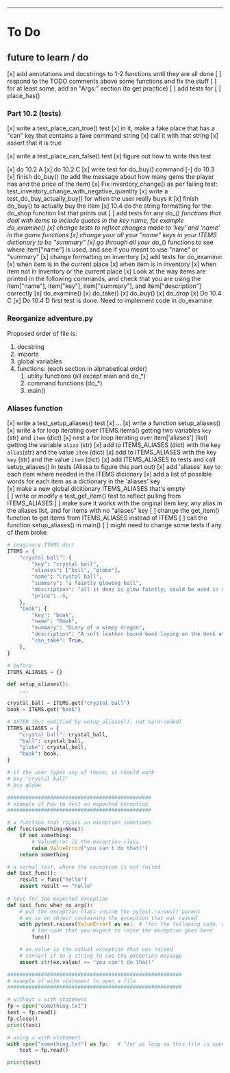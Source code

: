 ****
# To Do

## future to learn / do

[x] add annotations and docstrings to 1-2 functions until they are all done
[ ] respond to the TODO comments above some functions and fix the stuff
[ ] for at least some, add an "Args:" section (to get practice)
[ ] add tests for
    [ ] place_has()

### Part 10.2 (tests)

[x] write a test_place_can_true() test
[x] in it, make a fake place that has a "can" key that contains a fake command string
[x] call it with that string
[x] assert that it is true

[x] write a test_place_can_false() test
[x] figure out how to write this test

[x] do 10.2 A
[x] do 10.2 C
[x] write test for do_buy() command
[-] do 10.3
[x] finish do_buy() (to add the message about how many gems the player has and
    the price of the item)
[x] Fix inventory_change() as per failing test: test_inventory_change_with_negative_quantity
[x] write a test_do_buy_actually_buy() for when the user really buys it
[x] finish do_buy() to actually buy the item
[x] 10.4 do the string formatting for the do_shop function list that prints out
[ ] add tests for any do_*() functions that deal with items to include quotes in
    the key name, for example do_examine()
[x] change tests to reflect changes made to 'key' and 'name' in the game functions
[x] change your all your "name" keys in your ITEMS dictionary to be "summary"
[x] go through all your do_*() functions to see where item["name"] is used, and see if you meant to use "name" or "summary"
[x] change formatting on inventory
[x] add tests for do_examine:
    [x] when item is in the current place
    [x] when item is in inventory
    [x] when item not in inventory or the current place
[x] Look at the way items are printed in the following commands, and check that
    you are using the item["name"], item["key"], item["summary"], and
    item["description"] correctly
    [x] do_examine()
    [x] do_take()
    [x] do_buy()
    [x] do_drop
[x] Do 10.4 C
[x] Do 10.4 D first test is done. Need to implement code in do_examine

### Reorganize adventure.py

Proposed order of file is:

1. docstring
2. imports
3. global variables
4. functions: (each section in alphabetical order)
   1. utility functions (all except main and do_*)
   2. command functions (do_*)
   3. main()

### Aliases function

[x] write a test_setup_aliases() test
    [x] ...
[x] write a function setup_aliases() 
    [x] write a for loop iterating over ITEMS.items() getting two variables `key` (str) and `item` (dict)
        [x] nest a for loop iterating over item['aliases'] (list) getting the variable `alias` (str)
            [x] add to ITEMS_ALIASES (dict) with the key `alias`(str) and the value `item` (dict) 
    [x] add to ITEMS_ALIASES with the key `key` (str) and the value `item` (dict)
[x] add ITEMS_ALIASES to tests and call setup_aliases() in tests (Alissa to figure this part out)
[x] add 'aliases' key to each item where needed in the ITEMS dicionary
    [x] add a list of possible words for each item as a dictionary in the 'aliases' key   
[x] make a new global dicitionary ITEMS_ALIASES that's empty    
[ ] write or modify a test_get_item() test to reflect pulling from ITEMS_ALIASES
    [ ] make sure it works with the original item key, any alias in the aliases list, and for items with no "aliases" key
[ ] change the get_item() function to get items from ITEMS_ALIASES instead of ITEMS
[ ] call the function setup_aliases() in main()
[ ] might need to change some tests if any of them broke

```python
# imaginary ITEMS dict
ITEMS = {
    "crystal ball": {
        "key": "crystal ball",
        "aliases": ["ball", "globe"],
        "name": "Crystal ball",
        "summary": "a faintly glowing ball",
        "description": "all it does is glow faintly; could be used in dark places.",
        "price": -5,
    },
    "book": {
        "key": "book",
        "name": "Book",
        "summary": "Diary of a wimpy dragon",
        "description": "A soft leather bound book laying on the desk at home. There may be useful information in it.",
        "can_take": True,
    },
}

# before
ITEMS_ALIASES = {}

def setup_aliases():
    ...

crystal_ball = ITEMS.get("crystal ball")
book = ITEMS.get("book")

# AFTER (but modified by setup_aliases(), not hard-coded)
ITEMS_ALIASES = {
    "crystal ball": crystal_ball,
    "ball": crystal_ball,
    "globe": crystal_ball,
    "book": book,
}

# if the user types any of these, it should work
# buy "crystal ball"
# buy globe
```
```python
###############################################
# example of how to test an expected exception
###############################################

# a function that raises an exception sometimes
def func(something=None):
    if not something:
        # ValueError is the exception class
        raise ValueError("you can't do that!")
    return something

# a normal test, where the exception is not raised
def test_func():
    result = func("hello")
    assert result == "hello"
    
# test for the expected exception
def test_func_when_no_arg():
    # put the exception class inside the pytest.raises() parens
    # ex is an object containing the exception that was raised
    with pytest.raises(ValueError) as ex:  # "for the following code, we expect an exception to be raised"
        # the code that you expect to raise the exception goes here
        func()

    # ex.value is the actual exception that was raised
    # convert it to a string to see the exception message
    assert str(ex.value) == "you can't do that!"

#########################################################
# example of with statement to open a file
#########################################################

# without a with statement
fp = open("something.txt")
text = fp.read()
fp.close()
print(text)

# using a with statement
with open("something.txt") as fp:   # "for as long as this file is open"
    text = fp.read()

print(text)
